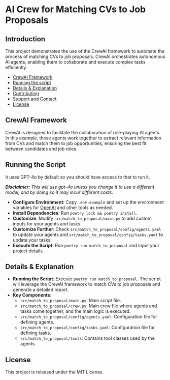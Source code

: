 
# AI Crew for Matching CVs to Job Proposals
## Introduction
This project demonstrates the use of the CrewAI framework to automate the process of matching CVs to job proposals. CrewAI orchestrates autonomous AI agents, enabling them to collaborate and execute complex tasks efficiently.


- [CrewAI Framework](#crewai-framework)
- [Running the script](#running-the-script)
- [Details & Explanation](#details--explanation)
- [Contributing](#contributing)
- [Support and Contact](#support-and-contact)
- [License](#license)

## CrewAI Framework
CrewAI is designed to facilitate the collaboration of role-playing AI agents. In this example, these agents work together to extract relevant information from CVs and match them to job opportunities, ensuring the best fit between candidates and job roles.

## Running the Script
It uses GPT-4o by default so you should have access to that to run it.

***Disclaimer:** This will use gpt-4o unless you change it to use a different model, and by doing so it may incur different costs.*

- **Configure Environment**: Copy `.env.example` and set up the environment variables for [OpenAI](https://platform.openai.com/api-keys) and other tools as needed.
- **Install Dependencies**: Run `poetry lock && poetry install`.
- **Customize**: Modify `src/match_to_proposal/main.py` to add custom inputs for your agents and tasks.
- **Customize Further**: Check `src/match_to_proposal/config/agents.yaml` to update your agents and `src/match_to_proposal/config/tasks.yaml` to update your tasks.
- **Execute the Script**: Run `poetry run match_to_proposal` and input your project details.

## Details & Explanation
- **Running the Script**: Execute `poetry run match_to_proposal`. The script will leverage the CrewAI framework to match CVs to job proposals and generate a detailed report.
- **Key Components**:
  - `src/match_to_proposal/main.py`: Main script file.
  - `src/match_to_proposal/crew.py`: Main crew file where agents and tasks come together, and the main logic is executed.
  - `src/match_to_proposal/config/agents.yaml`: Configuration file for defining agents.
  - `src/match_to_proposal/config/tasks.yaml`: Configuration file for defining tasks.
  - `src/match_to_proposal/tools`: Contains tool classes used by the agents.

## License
This project is released under the MIT License.
